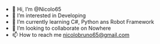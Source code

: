 - 👋 Hi, I’m @Nicolo65
- 👀 I’m interested in Developing
- 🌱 I’m currently learning C#, Python ans Robot Framework
- 💞️ I’m looking to collaborate on Nowhere
- 📫 How to reach me nicolobruno65@gmail.com

<!---
Nicolo65/Nicolo65 is a ✨ special ✨ repository because its `README.md` (this file) appears on your GitHub profile.
You can click the Preview link to take a look at your changes.
--->
